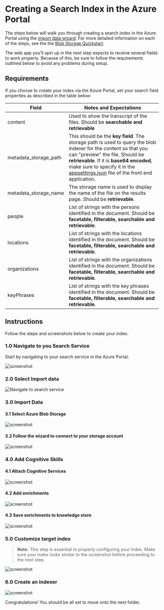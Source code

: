 # Creating a Search Index in the Azure Portal

The steps below will walk you through creating a search index in the Azure Portal using the [import data wizard](https://docs.microsoft.com/en-us/azure/search/search-import-data-portal). For more detailed information on each of the steps, see the the [Blob Storage Quickstart](https://docs.microsoft.com/en-us/azure/search/cognitive-search-quickstart-blob).

The web app you'll spin up in the next step expects to receive several fields to work properly. Because of this, be sure to follow the requirements outlined below to avoid any problems during setup.

## Requirements

If you choose to create your index via the Azure Portal, set your search field properties as described in the table below:

| Field					| Notes and Expectations						|
|-----------------------|-----------------------------------------------|
|content				| Used to show the transcript of the files.  Should be **searchable and retrievable**  |
|metadata_storage_path	| This should be the **key field**. 	 The storage path is used to query the blob indexer for the content so that you can "preview" the file.  Should be **retrievable**.	 If it is **base64 encoded**, make sure to specify it in the [appsettings.json](https://github.com/Azure-Samples/azure-search-knowledge-mining/tree/master/02%20-%20Web%20UI%20Template) file of the front end application.		|
|metadata_storage_name	| The storage name is used to display the name of the file on the results page.  Should be **retrievable**.	|
|people					| List of strings with the persons identified in the document.  Should be **facetable, filterable, searchable and retrievable**.  |
|locations				| List of strings with the locations identified in the document. Should be **facetable, filterable, searchable and retrievable**.  |
|organizations			| List of strings with the organizations identified in the document. Should be **facetable, filterable, searchable and retrievable**.  |
|keyPhrases				| List of strings with the key phrases identified in the document. Should be **facetable, filterable, searchable and retrievable**.  |

## Instructions

Follow the steps and screenshots below to create your index.

### 1.0 Navigate to you Search Service

Start by navigating to your search service in the Azure Portal:

![screenshot](../images/createindex-step0.PNG)

### 2.0 Select Import data

![Navigate to search service](../images/createindex-step1.PNG)

### 3.0 Import Data

#### 3.1 Select Azure Blob Storage

![screenshot](../images/createindex-step2.PNG)

#### 3.2 Follow the wizard to connect to your storage account

![screenshot](../images/createindex-step3.PNG)

### 4.0 Add Cognitive Skills

#### 4.1 Attach Cognitive Services

![screenshot](../images/createindex-step4.PNG)

#### 4.2 Add enrichments

![screenshot](../images/createindex-step5.PNG)

#### 4.3 Save enrichments to knowledge store

![screenshot](../images/createindex-step6.PNG)

### 5.0 Customize target index

> **Note:** This step is essential to properly configuring your index. Make sure your index looks similar to the screenshot before proceeding to the next step.

![screenshot](../images/createindex-step7.PNG)

### 6.0 Create an indexer

![screenshot](../images/createindex-step8.PNG)

Congratulations! You should be all set to move onto the next folder.

